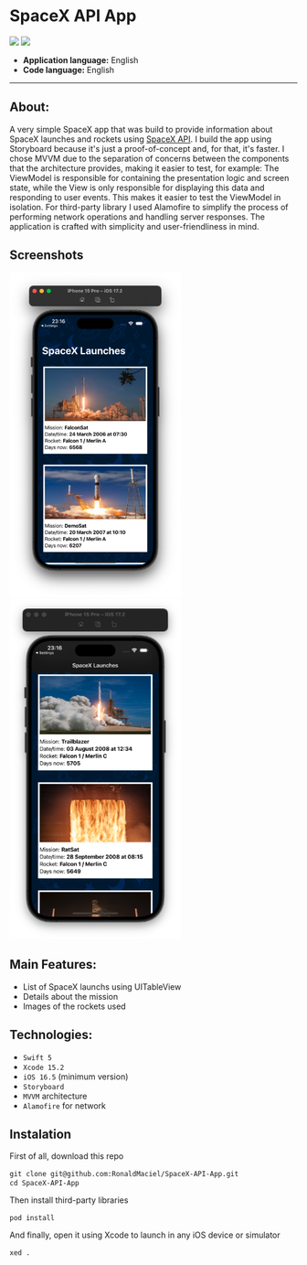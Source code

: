 # SpaceX API App

![](https://badgen.net/badge/iOS/16/blue) ![](https://badgen.net/badge/Swift/5/orange)

- **Application language:** English
- **Code language:** English
___

## About:
A very simple SpaceX app that was build to provide information about SpaceX launches and rockets using [SpaceX API](https://documenter.getpostman.com/view/2025350/RWaEzAiG?version=latest). I build the app using Storyboard because it's just a proof-of-concept and, for that, it's faster. I chose MVVM due to the separation of concerns between the components that the architecture provides, making it easier to test, for example: The ViewModel is responsible for containing the presentation logic and screen state, while the View is only responsible for displaying this data and responding to user events. This makes it easier to test the ViewModel in isolation. For third-party library I used Alamofire to simplify the process of performing network operations and handling server responses. The application is crafted with simplicity and user-friendliness in mind.

## Screenshots
<img src="Screenshots/spacex-launches1.png" alt="alt text" width="300"> <img src="Screenshots/spacex-launches2.png" alt="alt text" width="300">

## Main Features:
- List of SpaceX launchs using UITableView
- Details about the mission 
- Images of the rockets used

## Technologies:
- `Swift 5`
- `Xcode 15.2`
- `iOS 16.5` (minimum version)
- `Storyboard`
- `MVVM` architecture
- `Alamofire` for network

## Instalation
First of all, download this repo

```
git clone git@github.com:RonaldMaciel/SpaceX-API-App.git
cd SpaceX-API-App
```

Then install third-party libraries

```
pod install
```

And finally, open it using Xcode to launch in any iOS device or simulator

```
xed .
```
